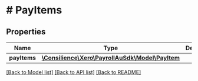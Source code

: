 # # PayItems

## Properties

Name | Type | Description | Notes
------------ | ------------- | ------------- | -------------
**payItems** | [**\Consilience\Xero\PayrollAuSdk\Model\PayItem**](PayItem.md) |  | [optional] 

[[Back to Model list]](../../README.md#documentation-for-models) [[Back to API list]](../../README.md#documentation-for-api-endpoints) [[Back to README]](../../README.md)


